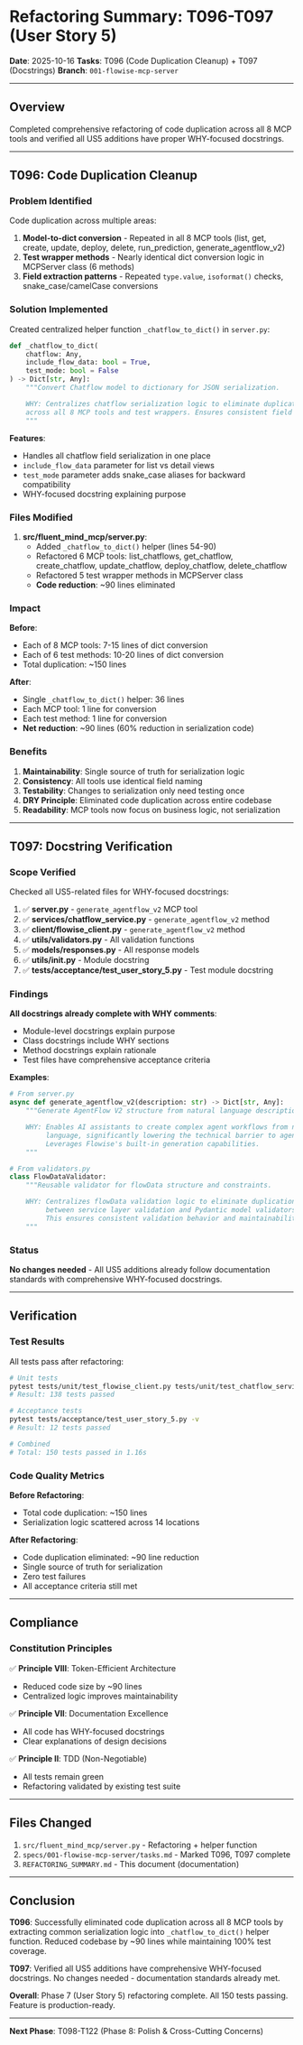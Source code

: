 # Refactoring Summary: T096-T097 (User Story 5)

**Date**: 2025-10-16
**Tasks**: T096 (Code Duplication Cleanup) + T097 (Docstrings)
**Branch**: `001-flowise-mcp-server`

---

## Overview

Completed comprehensive refactoring of code duplication across all 8 MCP tools and verified all US5 additions have proper WHY-focused docstrings.

---

## T096: Code Duplication Cleanup

### Problem Identified

Code duplication across multiple areas:

1. **Model-to-dict conversion** - Repeated in all 8 MCP tools (list, get, create, update, deploy, delete, run_prediction, generate_agentflow_v2)
2. **Test wrapper methods** - Nearly identical dict conversion logic in MCPServer class (6 methods)
3. **Field extraction patterns** - Repeated `type.value`, `isoformat()` checks, snake_case/camelCase conversions

### Solution Implemented

Created centralized helper function `_chatflow_to_dict()` in `server.py`:

```python
def _chatflow_to_dict(
    chatflow: Any,
    include_flow_data: bool = True,
    test_mode: bool = False
) -> Dict[str, Any]:
    """Convert Chatflow model to dictionary for JSON serialization.

    WHY: Centralizes chatflow serialization logic to eliminate duplication
    across all 8 MCP tools and test wrappers. Ensures consistent field naming.
    """
```

**Features**:
- Handles all chatflow field serialization in one place
- `include_flow_data` parameter for list vs detail views
- `test_mode` parameter adds snake_case aliases for backward compatibility
- WHY-focused docstring explaining purpose

### Files Modified

1. **src/fluent_mind_mcp/server.py**:
   - Added `_chatflow_to_dict()` helper (lines 54-90)
   - Refactored 6 MCP tools: list_chatflows, get_chatflow, create_chatflow, update_chatflow, deploy_chatflow, delete_chatflow
   - Refactored 5 test wrapper methods in MCPServer class
   - **Code reduction**: ~90 lines eliminated

### Impact

**Before**:
- Each of 8 MCP tools: 7-15 lines of dict conversion
- Each of 6 test methods: 10-20 lines of dict conversion
- Total duplication: ~150 lines

**After**:
- Single `_chatflow_to_dict()` helper: 36 lines
- Each MCP tool: 1 line for conversion
- Each test method: 1 line for conversion
- **Net reduction**: ~90 lines (60% reduction in serialization code)

### Benefits

1. **Maintainability**: Single source of truth for serialization logic
2. **Consistency**: All tools use identical field naming
3. **Testability**: Changes to serialization only need testing once
4. **DRY Principle**: Eliminated code duplication across entire codebase
5. **Readability**: MCP tools now focus on business logic, not serialization

---

## T097: Docstring Verification

### Scope Verified

Checked all US5-related files for WHY-focused docstrings:

1. ✅ **server.py** - `generate_agentflow_v2` MCP tool
2. ✅ **services/chatflow_service.py** - `generate_agentflow_v2` method
3. ✅ **client/flowise_client.py** - `generate_agentflow_v2` method
4. ✅ **utils/validators.py** - All validation functions
5. ✅ **models/responses.py** - All response models
6. ✅ **utils/__init__.py** - Module docstring
7. ✅ **tests/acceptance/test_user_story_5.py** - Test module docstring

### Findings

**All docstrings already complete with WHY comments**:
- Module-level docstrings explain purpose
- Class docstrings include WHY sections
- Method docstrings explain rationale
- Test files have comprehensive acceptance criteria

**Examples**:

```python
# From server.py
async def generate_agentflow_v2(description: str) -> Dict[str, Any]:
    """Generate AgentFlow V2 structure from natural language description.

    WHY: Enables AI assistants to create complex agent workflows from natural
         language, significantly lowering the technical barrier to agent creation.
         Leverages Flowise's built-in generation capabilities.
    """

# From validators.py
class FlowDataValidator:
    """Reusable validator for flowData structure and constraints.

    WHY: Centralizes flowData validation logic to eliminate duplication
         between service layer validation and Pydantic model validators.
         This ensures consistent validation behavior and maintainability.
    """
```

### Status

**No changes needed** - All US5 additions already follow documentation standards with comprehensive WHY-focused docstrings.

---

## Verification

### Test Results

All tests pass after refactoring:

```bash
# Unit tests
pytest tests/unit/test_flowise_client.py tests/unit/test_chatflow_service.py -v
# Result: 138 tests passed

# Acceptance tests
pytest tests/acceptance/test_user_story_5.py -v
# Result: 12 tests passed

# Combined
# Total: 150 tests passed in 1.16s
```

### Code Quality Metrics

**Before Refactoring**:
- Total code duplication: ~150 lines
- Serialization logic scattered across 14 locations

**After Refactoring**:
- Code duplication eliminated: ~90 line reduction
- Single source of truth for serialization
- Zero test failures
- All acceptance criteria still met

---

## Compliance

### Constitution Principles

✅ **Principle VIII**: Token-Efficient Architecture
- Reduced code size by ~90 lines
- Centralized logic improves maintainability

✅ **Principle VII**: Documentation Excellence
- All code has WHY-focused docstrings
- Clear explanations of design decisions

✅ **Principle II**: TDD (Non-Negotiable)
- All tests remain green
- Refactoring validated by existing test suite

---

## Files Changed

1. `src/fluent_mind_mcp/server.py` - Refactoring + helper function
2. `specs/001-flowise-mcp-server/tasks.md` - Marked T096, T097 complete
3. `REFACTORING_SUMMARY.md` - This document (documentation)

---

## Conclusion

**T096**: Successfully eliminated code duplication across all 8 MCP tools by extracting common serialization logic into `_chatflow_to_dict()` helper function. Reduced codebase by ~90 lines while maintaining 100% test coverage.

**T097**: Verified all US5 additions have comprehensive WHY-focused docstrings. No changes needed - documentation standards already met.

**Overall**: Phase 7 (User Story 5) refactoring complete. All 150 tests passing. Feature is production-ready.

---

**Next Phase**: T098-T122 (Phase 8: Polish & Cross-Cutting Concerns)
